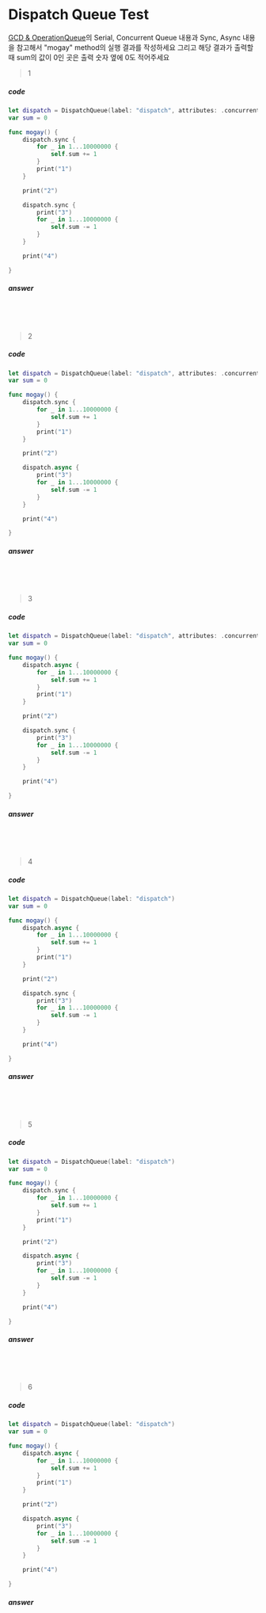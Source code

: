 # Dispatch Queue Test

[GCD & OperationQueue](https://github.com/leejun6694/BoostCamp_mogay/blob/master/week4/Thread_Queue.pdf)의 Serial, Concurrent Queue 내용과 Sync, Async 내용을 참고해서 "mogay" method의 실행 결과를 작성하세요
그리고 해당 결과가 출력할 때 sum의 값이 0인 곳은 출력 숫자 옆에 0도 적어주세요

> 1

##### code
```swift
let dispatch = DispatchQueue(label: "dispatch", attributes: .concurrent)
var sum = 0

func mogay() {
    dispatch.sync {
        for _ in 1...10000000 {
            self.sum += 1
        }
        print("1")
    }

    print("2")

    dispatch.sync {
        print("3")
        for _ in 1...10000000 {
            self.sum -= 1
        }
    }

    print("4")

}
```

##### answer
```




```

> 2

##### code
```swift
let dispatch = DispatchQueue(label: "dispatch", attributes: .concurrent)
var sum = 0

func mogay() {
    dispatch.sync {
        for _ in 1...10000000 {
            self.sum += 1
        }
        print("1")
    }

    print("2")

    dispatch.async {
        print("3")
        for _ in 1...10000000 {
            self.sum -= 1
        }
    }

    print("4")

}
```

##### answer
```




```

> 3

##### code
```swift
let dispatch = DispatchQueue(label: "dispatch", attributes: .concurrent)
var sum = 0

func mogay() {
    dispatch.async {
        for _ in 1...10000000 {
            self.sum += 1
        }
        print("1")
    }

    print("2")

    dispatch.sync {
        print("3")
        for _ in 1...10000000 {
            self.sum -= 1
        }
    }

    print("4")

}
```

##### answer
```




```

> 4

##### code
```swift
let dispatch = DispatchQueue(label: "dispatch")
var sum = 0

func mogay() {
    dispatch.async {
        for _ in 1...10000000 {
            self.sum += 1
        }
        print("1")
    }

    print("2")

    dispatch.sync {
        print("3")
        for _ in 1...10000000 {
            self.sum -= 1
        }
    }

    print("4")

}
```

##### answer
```




```

> 5

##### code
```swift
let dispatch = DispatchQueue(label: "dispatch")
var sum = 0

func mogay() {
    dispatch.sync {
        for _ in 1...10000000 {
            self.sum += 1
        }
        print("1")
    }

    print("2")

    dispatch.async {
        print("3")
        for _ in 1...10000000 {
            self.sum -= 1
        }
    }

    print("4")

}
```

##### answer
```




```

> 6

##### code
```swift
let dispatch = DispatchQueue(label: "dispatch")
var sum = 0

func mogay() {
    dispatch.async {
        for _ in 1...10000000 {
            self.sum += 1
        }
        print("1")
    }

    print("2")

    dispatch.async {
        print("3")
        for _ in 1...10000000 {
            self.sum -= 1
        }
    }

    print("4")

}
```

##### answer
```




```
